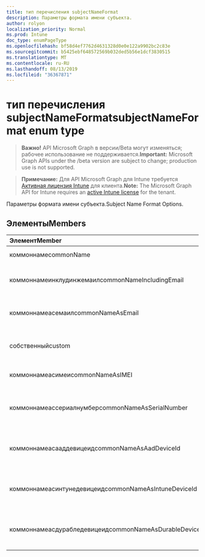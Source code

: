 ```yaml
---
title: тип перечисления subjectNameFormat
description: Параметры формата имени субъекта.
author: rolyon
localization_priority: Normal
ms.prod: Intune
doc_type: enumPageType
ms.openlocfilehash: bf58d4ef7762d4631328d0e0e122a9902bc2c83e
ms.sourcegitcommit: b5425ebf648572569b032ded5b56e1dcf3830515
ms.translationtype: MT
ms.contentlocale: ru-RU
ms.lasthandoff: 08/13/2019
ms.locfileid: "36367871"
---
```

# <a name="subjectnameformat-enum-type"></a><span data-ttu-id="2d7d6-103">тип перечисления subjectNameFormat</span><span class="sxs-lookup"><span data-stu-id="2d7d6-103">subjectNameFormat enum type</span></span>

> <span data-ttu-id="2d7d6-104">**Важно!** API Microsoft Graph в версии/Beta могут изменяться; рабочее использование не поддерживается.</span><span class="sxs-lookup"><span data-stu-id="2d7d6-104">**Important:** Microsoft Graph APIs under the /beta version are subject to change; production use is not supported.</span></span>

> <span data-ttu-id="2d7d6-105">**Примечание:** Для API Microsoft Graph для Intune требуется [Активная лицензия Intune](https://go.microsoft.com/fwlink/?linkid=839381) для клиента.</span><span class="sxs-lookup"><span data-stu-id="2d7d6-105">**Note:** The Microsoft Graph API for Intune requires an [active Intune license](https://go.microsoft.com/fwlink/?linkid=839381) for the tenant.</span></span>

<span data-ttu-id="2d7d6-106">Параметры формата имени субъекта.</span><span class="sxs-lookup"><span data-stu-id="2d7d6-106">Subject Name Format Options.</span></span>

## <a name="members"></a><span data-ttu-id="2d7d6-107">Элементы</span><span class="sxs-lookup"><span data-stu-id="2d7d6-107">Members</span></span>
|<span data-ttu-id="2d7d6-108">Элемент</span><span class="sxs-lookup"><span data-stu-id="2d7d6-108">Member</span></span>|<span data-ttu-id="2d7d6-109">Значение</span><span class="sxs-lookup"><span data-stu-id="2d7d6-109">Value</span></span>|<span data-ttu-id="2d7d6-110">Описание</span><span class="sxs-lookup"><span data-stu-id="2d7d6-110">Description</span></span>|
|:---|:---|:---|
|<span data-ttu-id="2d7d6-111">коммоннаме</span><span class="sxs-lookup"><span data-stu-id="2d7d6-111">commonName</span></span>|<span data-ttu-id="2d7d6-112">нуль</span><span class="sxs-lookup"><span data-stu-id="2d7d6-112">0</span></span>|<span data-ttu-id="2d7d6-113">Общее имя.</span><span class="sxs-lookup"><span data-stu-id="2d7d6-113">Common name.</span></span>|
|<span data-ttu-id="2d7d6-114">коммоннамеинклудинжемаил</span><span class="sxs-lookup"><span data-stu-id="2d7d6-114">commonNameIncludingEmail</span></span>|<span data-ttu-id="2d7d6-115">1,1</span><span class="sxs-lookup"><span data-stu-id="2d7d6-115">1</span></span>|<span data-ttu-id="2d7d6-116">Общее имя, включая электронную почту.</span><span class="sxs-lookup"><span data-stu-id="2d7d6-116">Common Name Including Email.</span></span>|
|<span data-ttu-id="2d7d6-117">коммоннамеасемаил</span><span class="sxs-lookup"><span data-stu-id="2d7d6-117">commonNameAsEmail</span></span>|<span data-ttu-id="2d7d6-118">2</span><span class="sxs-lookup"><span data-stu-id="2d7d6-118">2</span></span>|<span data-ttu-id="2d7d6-119">Общее имя как электронная почта.</span><span class="sxs-lookup"><span data-stu-id="2d7d6-119">Common Name As Email.</span></span>|
|<span data-ttu-id="2d7d6-120">собственный</span><span class="sxs-lookup"><span data-stu-id="2d7d6-120">custom</span></span>|<span data-ttu-id="2d7d6-121">4</span><span class="sxs-lookup"><span data-stu-id="2d7d6-121">3</span></span>|<span data-ttu-id="2d7d6-122">Настраиваемый формат имени субъекта.</span><span class="sxs-lookup"><span data-stu-id="2d7d6-122">Custom subject name format.</span></span>|
|<span data-ttu-id="2d7d6-123">коммоннамеасимеи</span><span class="sxs-lookup"><span data-stu-id="2d7d6-123">commonNameAsIMEI</span></span>|<span data-ttu-id="2d7d6-124">17:00</span><span class="sxs-lookup"><span data-stu-id="2d7d6-124">5</span></span>|<span data-ttu-id="2d7d6-125">Общее имя в виде IMEI.</span><span class="sxs-lookup"><span data-stu-id="2d7d6-125">Common Name As IMEI.</span></span>|
|<span data-ttu-id="2d7d6-126">коммоннамеассериалнумбер</span><span class="sxs-lookup"><span data-stu-id="2d7d6-126">commonNameAsSerialNumber</span></span>|<span data-ttu-id="2d7d6-127">6 </span><span class="sxs-lookup"><span data-stu-id="2d7d6-127">6</span></span>|<span data-ttu-id="2d7d6-128">Общее имя в виде порядкового номера.</span><span class="sxs-lookup"><span data-stu-id="2d7d6-128">Common Name As Serial Number.</span></span>|
|<span data-ttu-id="2d7d6-129">коммоннамеасааддевицеид</span><span class="sxs-lookup"><span data-stu-id="2d7d6-129">commonNameAsAadDeviceId</span></span>|<span data-ttu-id="2d7d6-130">7 </span><span class="sxs-lookup"><span data-stu-id="2d7d6-130">7</span></span>|<span data-ttu-id="2d7d6-131">Общее имя в виде порядкового номера.</span><span class="sxs-lookup"><span data-stu-id="2d7d6-131">Common Name As Serial Number.</span></span>|
|<span data-ttu-id="2d7d6-132">коммоннамеасинтунедевицеид</span><span class="sxs-lookup"><span data-stu-id="2d7d6-132">commonNameAsIntuneDeviceId</span></span>|<span data-ttu-id="2d7d6-133">8 </span><span class="sxs-lookup"><span data-stu-id="2d7d6-133">8</span></span>|<span data-ttu-id="2d7d6-134">Общее имя в виде порядкового номера.</span><span class="sxs-lookup"><span data-stu-id="2d7d6-134">Common Name As Serial Number.</span></span>|
|<span data-ttu-id="2d7d6-135">коммоннамеасдурабледевицеид</span><span class="sxs-lookup"><span data-stu-id="2d7d6-135">commonNameAsDurableDeviceId</span></span>|<span data-ttu-id="2d7d6-136">9 </span><span class="sxs-lookup"><span data-stu-id="2d7d6-136">9</span></span>|<span data-ttu-id="2d7d6-137">Общее имя в виде порядкового номера.</span><span class="sxs-lookup"><span data-stu-id="2d7d6-137">Common Name As Serial Number.</span></span>|



